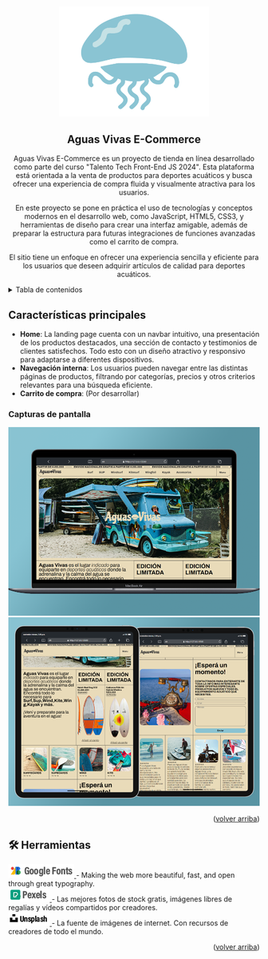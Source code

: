 <a name="readme-top"></a>

<div align="center">

<a href="https://github.com/nagustindev/aguas-vivas-ecommerce">
  <img width="300px" src="./src/assets/Isotipo.png" alt="Logo" width="800" />
</a>

## Aguas Vivas E-Commerce

Aguas Vivas E-Commerce es un proyecto de tienda en línea desarrollado como parte del curso "Talento Tech Front-End JS 2024". Esta plataforma está orientada a la venta de productos para deportes acuáticos y busca ofrecer una experiencia de compra fluida y visualmente atractiva para los usuarios.

En este proyecto se pone en práctica el uso de tecnologías y conceptos modernos en el desarrollo web, como JavaScript, HTML5, CSS3, y herramientas de diseño para crear una interfaz amigable, además de preparar la estructura para futuras integraciones de funciones avanzadas como el carrito de compra.

El sitio tiene un enfoque en ofrecer una experiencia sencilla y eficiente para los usuarios que deseen adquirir artículos de calidad para deportes acuáticos.


</div>

<details>
<summary>Tabla de contenidos</summary>

- [Características principales](#características-principales)
  - [Capturas de pantalla](#capturas-de-pantalla)
- [🛠️ Herramientas](#️-herramientas)

</details>

## Características principales

- **Home**: La landing page cuenta con un navbar intuitivo, una presentación de los productos destacados, una sección de contacto y testimonios de clientes satisfechos. Todo esto con un diseño atractivo y responsivo para adaptarse a diferentes dispositivos.
- **Navegación interna**: Los usuarios pueden navegar entre las distintas páginas de productos, filtrando por categorías, precios y otros criterios relevantes para una búsqueda eficiente.
- **Carrito de compra**: (Por desarrollar)

### Capturas de pantalla

<img src="./src/assets/screen-para-readme.png" alt="screen-web" />
<br>
<img src="./src/assets/screen-para-readme-2.png" alt="screen-web-2" />

<p align="right">(<a href="#readme-top">volver arriba</a>)</p>

## 🛠️ Herramientas

<a href="https://fonts.google.com/">
  <img src="./src/assets/google-fonts.png" alt="google-fonts" /> 
</a>
- Making the web more beautiful, fast, and open through great typography.

<br>

<a href="https://www.pexels.com">
  <img src="./src/assets/pexels.png" alt="pexels" /> 
</a>
- Las mejores fotos de stock gratis, imágenes libres de regalías y vídeos compartidos por creadores.

<br>

<a href="https://unsplash.com">
  <img src="./src/assets/unsplash.png" alt="unsplash" /> 
</a>
- La fuente de imágenes de internet. Con recursos de creadores de todo el mundo.

<p align="right">(<a href="#readme-top">volver arriba</a>)</p>


